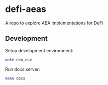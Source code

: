 # defi-aeas
A repo to explore AEA implementations for DeFi


## Development

Setup development environment:

``` bash
make new_env
```

Run docs server:

``` bash
make docs
```